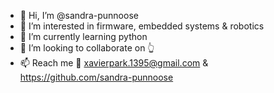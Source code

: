 - 👋 Hi, I’m @sandra-punnoose
- 👀 I’m interested in firmware, embedded systems & robotics
- 🌱 I’m currently learning python
- 💞️ I’m looking to collaborate on 👆
- 📫 Reach me 📧 xavierpark.1395@gmail.com & https://github.com/sandra-punnoose

<!---
xavierpark7/xavierpark7 is a ✨ special ✨ repository because its `README.md` (this file) appears on your GitHub profile.
You can click the Preview link to take a look at your changes.
--->
